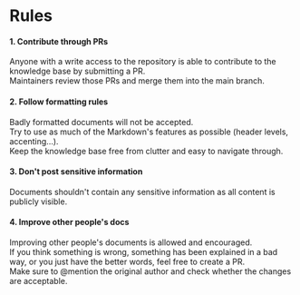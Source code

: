# Rules

#### 1. Contribute through PRs
Anyone with a write access to the repository is able to contribute to the knowledge base by submitting a PR.  
Maintainers review those PRs and merge them into the main branch.

#### 2. Follow formatting rules
Badly formatted documents will not be accepted.  
Try to use as much of the Markdown's features as possible (header levels, accenting...).  
Keep the knowledge base free from clutter and easy to navigate through.

#### 3. Don't post sensitive information
Documents shouldn't contain any sensitive information as all content is publicly visible.

#### 4. Improve other people's docs 
Improving other people's documents is allowed and encouraged.   
If you think something is wrong, something has been explained in a bad way, or you just have the better words, feel free to create a PR.  
Make sure to @mention the original author and check whether the changes are acceptable.
